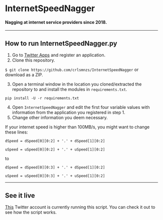 # InternetSpeedNagger
#### Nagging at internet service providers since 2018.

***

## How to run InternetSpeedNagger.py
1. Go to [Twitter Apps](https://apps.twitter.com/) and register an application.
2. Clone this repository.

  `$ git clone https://github.com/crlsmnzs/InternetSpeedNagger`
  or download as a ZIP.

3. Open a terminal window in the location you cloned/extracted the repository to and install the modules in `requirements.txt`.

  `pip install -U -r requirements.txt`

4. Open `InternetSpeedNagger` and edit the first four variable values with information from the application you registered in step 1.
5. Change other information you deem necessary.


If your internet speed is higher than 100MB/s, you might want to change these lines:

  `dSpeed = dSpeed[0][0:2] + '.' + dSpeed[1][0:2]`

  `uSpeed = uSpeed[0][0:2] + '.' + uSpeed[1][0:2]`

  to

  `dSpeed = dSpeed[0][0:3] + '.' + dSpeed[1][0:2]`

  `uSpeed = uSpeed[0][0:3] + '.' + uSpeed[1][0:2]`

*** 

## See it live
[This](https://twitter.com/eusoumeo) Twitter account is currently running this script. You can check it out to see how the script works.